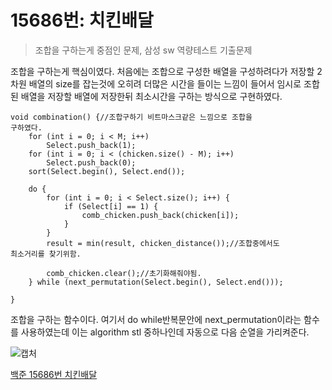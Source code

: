 # 15686번: 치킨배달

> 조합을 구하는게 중점인 문제, 삼성 sw 역량테스트 기출문제

 조합을 구하는게 핵심이였다. 처음에는 조합으로 구성한 배열을 
구성하려다가 저장할 2차원 배열의 size를 잡는것에 오히려 더많은 시간을 
들이는 느낌이 들어서 임시로 조합된 배열을 저장할 배열에 저장한뒤 
최소시간을 구하는 방식으로 구현하였다.

~~~
void combination() {//조합구하기 비트마스크같은 느낌으로 조합을 
구하였다.
	for (int i = 0; i < M; i++)
		Select.push_back(1);
	for (int i = 0; i < (chicken.size() - M); i++)
		Select.push_back(0);
	sort(Select.begin(), Select.end());

	do {
		for (int i = 0; i < Select.size(); i++) {
			if (Select[i] == 1) {
				comb_chicken.push_back(chicken[i]);
			}
		}
		result = min(result, chicken_distance());//조합중에서도 
최소거리를 찾기위함.

		comb_chicken.clear();//초기화해줘야됨.
	} while (next_permutation(Select.begin(), Select.end()));

}
~~~

조합을 구하는 함수이다. 여기서 do while반복문안에 next_permutation이라는 
함수를 사용하였는데 이는 algorithm stl 중하나인데 자동으로 다음 순열을 
가리켜준다. 

![캡처](https://user-images.githubusercontent.com/36303777/54984029-53041580-4ff1-11e9-9d7d-e33fb8afbb70.PNG)


[백준 15686번 치킨배달](https://www.acmicpc.net/problem/15686)

